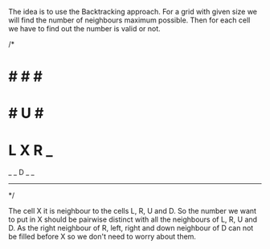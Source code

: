 The idea is to use the Backtracking approach. For a grid with given size we will find the number of neighbours maximum possible. Then for each cell we have to find out the number is valid or not.

/*
 # # # # #
 # # U # #
 # L X R _
 _ _ D _ _
 _ _ _ _ _
*/

The cell X it is neighbour to the cells L, R, U and D. So the number we want to put in X should be pairwise distinct with all the neighbours of L, R, U and D. As the right neighbour of R, left, right and down neighbour of D can not be filled before X so we don't need to worry about them.
